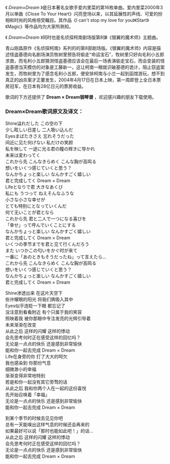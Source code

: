 

《 _Dream×Dream_ 》是日本著名女歌手爱内里菜的第16枚单曲。爱内里菜2000年3月以单曲《Close To Your
Heart》闪亮登场以来，以其延展性的声线、可爱的扮相和时尚的风格倍受瞩目。其作品《I can't stop my love for
you》《Start》《Magic》等作品均为大家所熟知。  
  
《 _Dream×Dream_ 》同时也是名侦探柯南剧场版第8弹《银翼的魔术师》主题曲。  
  
青山刚昌原作《名侦探柯南》系列的的第8部剧场版。《银翼的魔术师》内容是描述怪盗基德向名剧场演员牧树里预告将偷走“命运宝石”，牧树里只好向毛利小五郎求救，而毛利小五郎猜测怪盗基德应该会在最后一场表演偷走宝石，而会变装的怪盗基德当天模仿的对象是工藤新一，这让柯南一眼就识破基德的诡计，阻止窃盗案发生，而牧树里为了感念毛利小五郎，便安排柯南与小兰一起到函馆游玩，想不到真正的凶杀案才正要发生，2004年4月17日在日本上映，第一周即登上全日本票房冠军，在日本有28亿日元的票房收益。

歌词的下方还提供了 **Dream × Dream钢琴谱** ，欢迎感兴趣的朋友下载使用。

### Dream×Dream歌词原文及译文：

Shine溢れだした この空の下  
少し眩しい日差し 二人吸い込んだ  
Eyesまばたきさえ 忘れそうだった  
间近に见た何げない 私だけの笑颜  
私を映して 一途に光る君の瞳の辉きに导かれ  
未来は変わってく  
これから先 こんなきらめく こんな胸が高鸣る  
想いをいくつ感じていくと思う？  
なんかちょっと楽しい なんかすごく嬉しい  
君と完成してく Dream × Dream  
Lifeとなりで君 大きなあくび  
私にも うつって ねえそんなふうな  
小さな小さな幸せが  
とても特别にとなっていくんだ  
何て无いことが君となら  
これから先 君と二人で一つになる喜びを  
「幸せ」って呼んでいくことにする  
なんかちょっと楽しい なんかすごく嬉しい  
君と完成してく Dream × Dream  
いくつの季节までを君と见て行くんだろう  
また いつかこの匂いをかぐ时が来て  
一番に「あのときもそうだったね」って言えたら...  
これから先 こんなきらめく こんな胸が高鸣る  
想いをいくつ感じていくと思う？  
なんかちょっと楽しい なんかすごく嬉しい  
君と完成してく Dream × Dream

Shine渗透出来 在这片天空下  
些许耀眼的阳光 将我们俩吸入其中  
Eyes似乎连眨一下眼 都忘记了  
没注意到看看附近 有个只属于我的笑容  
照映着我 被你那眼中专注发亮的光辉引导着  
未来渐渐在改变  
从此之后 这样的闪耀 这样的悸动  
会先思考何时正在感受这样的回忆吗？  
无论是一点点的快乐 还是感到非常愉快  
能和你一起去完成 Dream × Dream  
Life在身旁的你 打了大大的呵欠  
我也感染到 你那份气息  
细微渺小的幸福  
渐渐变得非常地特别  
若是和你一起没有其它旁骛的话  
从此之后 我和你两个人在一起的这份喜悦  
先开始召唤着「幸福」  
无论是一点点的快乐 还是感到非常愉快  
能和你一起去完成 Dream × Dream  
  
到某个季节的时候去见见你吧  
总有一天能嗅出这样气息的时候还会再来的  
如果最好可以说「那时也能如此吧！」的话...  
从此之后 这样的闪耀 这样的悸动  
会先思考何时正在感受这样的回忆吗？  
无论是一点点的快乐 还是感到非常愉快  
能和你一起去完成 Dream × Dream

